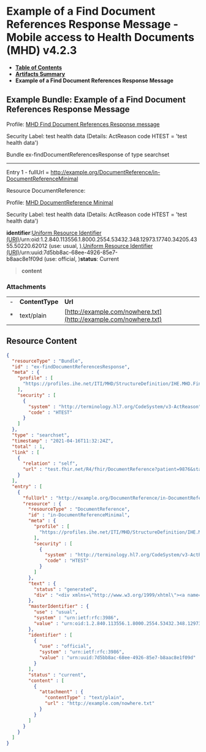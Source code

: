 # Example of a Find Document References Response Message - Mobile access to Health Documents (MHD) v4.2.3

* [**Table of Contents**](toc.md)
* [**Artifacts Summary**](artifacts.md)
* **Example of a Find Document References Response Message**

## Example Bundle: Example of a Find Document References Response Message

Profile: [MHD Find Document References Response message](StructureDefinition-IHE.MHD.FindDocumentReferencesResponseMessage.md)

Security Label: test health data (Details: ActReason code HTEST = 'test health data')

Bundle ex-findDocumentReferencesResponse of type searchset

-------

Entry 1 - fullUrl = http://example.org/DocumentReference/in-DocumentReferenceMinimal

Resource DocumentReference:

> 

Profile: [MHD DocumentReference Minimal](StructureDefinition-IHE.MHD.Minimal.DocumentReference.md)

Security Label: test health data (Details: ActReason code HTEST = 'test health data')

**identifier**:[Uniform Resource Identifier (URI)](http://terminology.hl7.org/6.3.0/NamingSystem-uri.html)/urn:oid:1.2.840.113556.1.8000.2554.53432.348.12973.17740.34205.4355.50220.62012 (use: usual, ),[Uniform Resource Identifier (URI)](http://terminology.hl7.org/6.3.0/NamingSystem-uri.html)/urn:uuid:7d5bb8ac-68ee-4926-85e7-b8aac8e1f09d (use: official, )**status**: Current
> **content**

### Attachments

| | | |
| :--- | :--- | :--- |
| - | **ContentType** | **Url** |
| * | text/plain | [http://example.com/nowhere.txt](http://example.com/nowhere.txt) |





## Resource Content

```json
{
  "resourceType" : "Bundle",
  "id" : "ex-findDocumentReferencesResponse",
  "meta" : {
    "profile" : [
      "https://profiles.ihe.net/ITI/MHD/StructureDefinition/IHE.MHD.FindDocumentReferencesResponseMessage"
    ],
    "security" : [
      {
        "system" : "http://terminology.hl7.org/CodeSystem/v3-ActReason",
        "code" : "HTEST"
      }
    ]
  },
  "type" : "searchset",
  "timestamp" : "2021-04-16T11:32:24Z",
  "total" : 1,
  "link" : [
    {
      "relation" : "self",
      "url" : "test.fhir.net/R4/fhir/DocumentReference?patient=9876&status=current"
    }
  ],
  "entry" : [
    {
      "fullUrl" : "http://example.org/DocumentReference/in-DocumentReferenceMinimal",
      "resource" : {
        "resourceType" : "DocumentReference",
        "id" : "in-DocumentReferenceMinimal",
        "meta" : {
          "profile" : [
            "https://profiles.ihe.net/ITI/MHD/StructureDefinition/IHE.MHD.Minimal.DocumentReference"
          ],
          "security" : [
            {
              "system" : "http://terminology.hl7.org/CodeSystem/v3-ActReason",
              "code" : "HTEST"
            }
          ]
        },
        "text" : {
          "status" : "generated",
          "div" : "<div xmlns=\"http://www.w3.org/1999/xhtml\"><a name=\"DocumentReference_in-DocumentReferenceMinimal\"> </a><p class=\"res-header-id\"><b>Generated Narrative: DocumentReference in-DocumentReferenceMinimal</b></p><a name=\"in-DocumentReferenceMinimal\"> </a><a name=\"hcin-DocumentReferenceMinimal\"> </a><div style=\"display: inline-block; background-color: #d9e0e7; padding: 6px; margin: 4px; border: 1px solid #8da1b4; border-radius: 5px; line-height: 60%\"><p style=\"margin-bottom: 0px\"/><p style=\"margin-bottom: 0px\">Profile: <a href=\"StructureDefinition-IHE.MHD.Minimal.DocumentReference.html\">MHD DocumentReference Minimal</a></p><p style=\"margin-bottom: 0px\">Security Label: test health data (Details: ActReason code HTEST = 'test health data')</p></div><p><b>masterIdentifier</b>: <a href=\"http://terminology.hl7.org/6.3.0/NamingSystem-uri.html\" title=\"As defined by RFC 3986 (http://www.ietf.org/rfc/rfc3986.txt)(with many schemes defined in many RFCs). For OIDs and UUIDs, use the URN form (urn:oid:(note: lowercase) and urn:uuid:). See http://www.ietf.org/rfc/rfc3001.txt and http://www.ietf.org/rfc/rfc4122.txt \r\n\r\nThis oid is used as an identifier II.root to indicate the the extension is an absolute URI (technically, an IRI). Typically, this is used for OIDs and GUIDs. Note that when this OID is used with OIDs and GUIDs, the II.extension should start with urn:oid or urn:uuid: \r\n\r\nNote that this OID is created to aid with interconversion between CDA and FHIR - FHIR uses urn:ietf:rfc:3986 as equivalent to this OID. URIs as identifiers appear more commonly in FHIR.\r\n\r\nThis OID may also be used in CD.codeSystem.\">Uniform Resource Identifier (URI)</a>/urn:oid:1.2.840.113556.1.8000.2554.53432.348.12973.17740.34205.4355.50220.62012 (use: usual, )</p><p><b>identifier</b>: <a href=\"http://terminology.hl7.org/6.3.0/NamingSystem-uri.html\" title=\"As defined by RFC 3986 (http://www.ietf.org/rfc/rfc3986.txt)(with many schemes defined in many RFCs). For OIDs and UUIDs, use the URN form (urn:oid:(note: lowercase) and urn:uuid:). See http://www.ietf.org/rfc/rfc3001.txt and http://www.ietf.org/rfc/rfc4122.txt \r\n\r\nThis oid is used as an identifier II.root to indicate the the extension is an absolute URI (technically, an IRI). Typically, this is used for OIDs and GUIDs. Note that when this OID is used with OIDs and GUIDs, the II.extension should start with urn:oid or urn:uuid: \r\n\r\nNote that this OID is created to aid with interconversion between CDA and FHIR - FHIR uses urn:ietf:rfc:3986 as equivalent to this OID. URIs as identifiers appear more commonly in FHIR.\r\n\r\nThis OID may also be used in CD.codeSystem.\">Uniform Resource Identifier (URI)</a>/urn:uuid:7d5bb8ac-68ee-4926-85e7-b8aac8e1f09d (use: official, )</p><p><b>status</b>: Current</p><blockquote><p><b>content</b></p><h3>Attachments</h3><table class=\"grid\"><tr><td style=\"display: none\">-</td><td><b>ContentType</b></td><td><b>Url</b></td></tr><tr><td style=\"display: none\">*</td><td>text/plain</td><td><a href=\"http://example.com/nowhere.txt\">http://example.com/nowhere.txt</a></td></tr></table></blockquote></div>"
        },
        "masterIdentifier" : {
          "use" : "usual",
          "system" : "urn:ietf:rfc:3986",
          "value" : "urn:oid:1.2.840.113556.1.8000.2554.53432.348.12973.17740.34205.4355.50220.62012"
        },
        "identifier" : [
          {
            "use" : "official",
            "system" : "urn:ietf:rfc:3986",
            "value" : "urn:uuid:7d5bb8ac-68ee-4926-85e7-b8aac8e1f09d"
          }
        ],
        "status" : "current",
        "content" : [
          {
            "attachment" : {
              "contentType" : "text/plain",
              "url" : "http://example.com/nowhere.txt"
            }
          }
        ]
      }
    }
  ]
}

```
